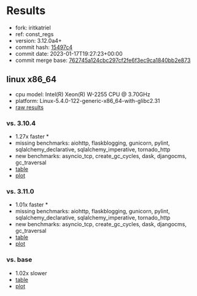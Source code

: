 # Results

- fork: iritkatriel
- ref: const_regs
- version: 3.12.0a4+
- commit hash: [15497c4](https://github.com/iritkatriel/cpython/commit/15497c4)
- commit date: 2023-01-17T19:27:23+00:00
- commit merge base: [762745a124cbc297cf2fe6f3ec9ca1840bb2e873](https://github.com/iritkatriel/cpython/commit/762745a124cbc297cf2fe6f3ec9ca1840bb2e873)

## linux x86_64

- cpu model: Intel(R) Xeon(R) W-2255 CPU @ 3.70GHz
- platform: Linux-5.4.0-122-generic-x86_64-with-glibc2.31
- [raw results](bm-20230117-linux-x86_64-iritkatriel-const_regs-3.12.0a4%2B-15497c4.json)

### vs. 3.10.4

- 1.27x faster \*
- missing benchmarks: aiohttp, flaskblogging, gunicorn, pylint, sqlalchemy_declarative, sqlalchemy_imperative, tornado_http
- new benchmarks: asyncio_tcp, create_gc_cycles, dask, djangocms, gc_traversal
- [table](bm-20230117-linux-x86_64-iritkatriel-const_regs-3.12.0a4%2B-15497c4-vs-3.10.4.md)
- [plot](bm-20230117-linux-x86_64-iritkatriel-const_regs-3.12.0a4%2B-15497c4-vs-3.10.4.png)

### vs. 3.11.0

- 1.01x faster \*
- missing benchmarks: aiohttp, flaskblogging, gunicorn, pylint, sqlalchemy_declarative, sqlalchemy_imperative, tornado_http
- new benchmarks: asyncio_tcp, create_gc_cycles, dask, djangocms, gc_traversal
- [table](bm-20230117-linux-x86_64-iritkatriel-const_regs-3.12.0a4%2B-15497c4-vs-3.11.0.md)
- [plot](bm-20230117-linux-x86_64-iritkatriel-const_regs-3.12.0a4%2B-15497c4-vs-3.11.0.png)

### vs. base

- 1.02x slower
- [table](bm-20230117-linux-x86_64-iritkatriel-const_regs-3.12.0a4%2B-15497c4-vs-base.md)
- [plot](bm-20230117-linux-x86_64-iritkatriel-const_regs-3.12.0a4%2B-15497c4-vs-base.png)

